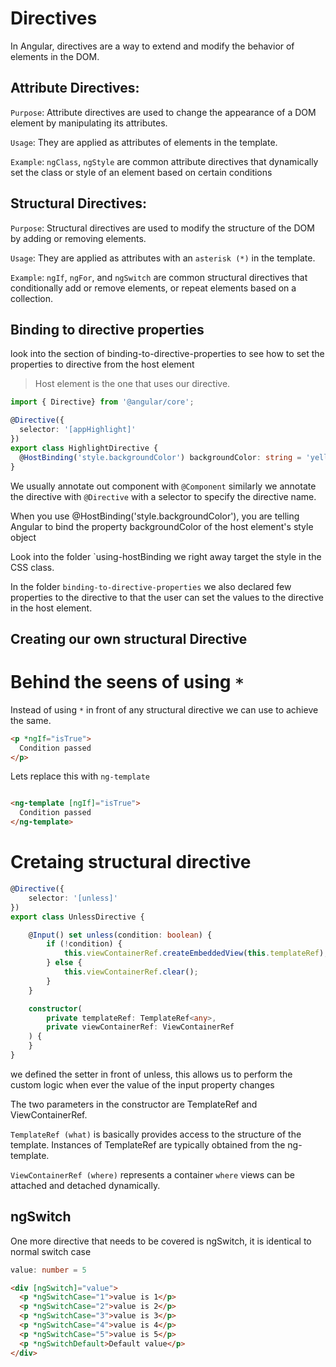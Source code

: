 
# Directives

In Angular, directives are a way to extend and modify the behavior of elements in the DOM.

## Attribute Directives:

`Purpose`: Attribute directives are used to change the appearance of a DOM element by manipulating its attributes.

`Usage`: They are applied as attributes of elements in the template.

`Example`: `ngClass`, `ngStyle` are common attribute directives that dynamically set the class or style of an element based on certain conditions


## Structural Directives:

`Purpose`: Structural directives are used to modify the structure of the DOM by adding or removing elements.

`Usage`: They are applied as attributes with an `asterisk (*)` in the template.

`Example`: `ngIf`, `ngFor`, and `ngSwitch` are common structural directives that conditionally add or remove elements, or repeat elements based on a collection.

## Binding to directive properties

look into the section of binding-to-directive-properties to see how to set the properties to directive from the host element

> Host element is the one that uses our directive.

```typescript
import { Directive} from '@angular/core';

@Directive({
  selector: '[appHighlight]'
})
export class HighlightDirective {
  @HostBinding('style.backgroundColor') backgroundColor: string = 'yellow';
}
```

We usually annotate out component with `@Component` similarly we annotate the directive with `@Directive` with a selector to specify the directive name.

When you use @HostBinding('style.backgroundColor'), you are telling Angular to bind the property backgroundColor of the host element's style object

Look into the folder `using-hostBinding we right away target the style in the CSS class.

In the folder `binding-to-directive-properties` we also declared few properties to the directive to that the user can set the values to the directive in the host element.

## Creating our own structural Directive

# Behind the seens of using `*`
Instead of using `*` in front of any structural directive we can use <ng-template></ng-template> to achieve the same.

```html
<p *ngIf="isTrue">
  Condition passed
</p>
```

Lets replace this with `ng-template`

```html

<ng-template [ngIf]="isTrue">
  Condition passed
</ng-template>
```

# Cretaing structural directive

```typescript
@Directive({
    selector: '[unless]'
})
export class UnlessDirective {

    @Input() set unless(condition: boolean) {
        if (!condition) {
            this.viewContainerRef.createEmbeddedView(this.templateRef);
        } else {
            this.viewContainerRef.clear();
        }
    }

    constructor(
        private templateRef: TemplateRef<any>,
        private viewContainerRef: ViewContainerRef
    ) {
    }
}
```

we defined the setter in front of unless, this allows us to perform the custom logic when ever the value of the input property changes  

The two parameters in the constructor are TemplateRef and ViewContainerRef.

`TemplateRef (what)` is basically provides access to the structure of the template. Instances of TemplateRef are typically obtained from the ng-template.

`ViewContainerRef (where)` represents a container `where` views can be attached and detached dynamically.

## ngSwitch

One more directive that needs to be covered is ngSwitch, it is identical to normal switch case

```typescript
value: number = 5
```

```html
<div [ngSwitch]="value">
  <p *ngSwitchCase="1">value is 1</p>
  <p *ngSwitchCase="2">value is 2</p>
  <p *ngSwitchCase="3">value is 3</p>
  <p *ngSwitchCase="4">value is 4</p>
  <p *ngSwitchCase="5">value is 5</p>
  <p *ngSwitchDefault>Default value</p>
</div>
```